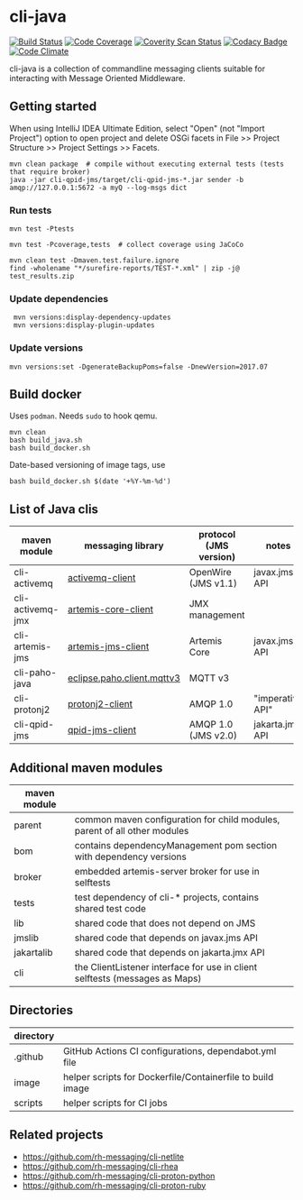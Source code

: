 # cli-java

[![Build Status](https://travis-ci.org/rh-messaging/cli-java.svg?branch=master)](https://travis-ci.org/rh-messaging/cli-java)
[![Code Coverage](https://codecov.io/gh/rh-messaging/cli-java/branch/master/graph/badge.svg)](https://codecov.io/gh/rh-messaging/cli-java)
[![Coverity Scan Status](https://scan.coverity.com/projects/14128/badge.svg)](https://scan.coverity.com/projects/cli-java)
[![Codacy Badge](https://api.codacy.com/project/badge/Grade/6af323f5f8804b659418013a719f3708)](https://www.codacy.com/app/jdanekrh/cli-java?utm_source=github.com&amp;utm_medium=referral&amp;utm_content=rh-messaging/cli-java&amp;utm_campaign=Badge_Grade)
[![Code Climate](https://codeclimate.com/github/rh-messaging/cli-java/badges/gpa.svg)](https://codeclimate.com/github/rh-messaging/cli-java)

cli-java is a collection of commandline messaging clients suitable for interacting with Message Oriented Middleware.

## Getting started

When using IntelliJ IDEA Ultimate Edition, select "Open" (not "Import Project") option to open project and delete OSGi facets in File >> Project Structure >> Project Settings >> Facets.

    mvn clean package  # compile without executing external tests (tests that require broker)
    java -jar cli-qpid-jms/target/cli-qpid-jms-*.jar sender -b amqp://127.0.0.1:5672 -a myQ --log-msgs dict

### Run tests

    mvn test -Ptests
    
    mvn test -Pcoverage,tests  # collect coverage using JaCoCo
    
    mvn clean test -Dmaven.test.failure.ignore
    find -wholename "*/surefire-reports/TEST-*.xml" | zip -j@ test_results.zip
    
### Update dependencies

     mvn versions:display-dependency-updates
     mvn versions:display-plugin-updates

### Update versions

    mvn versions:set -DgenerateBackupPoms=false -DnewVersion=2017.07

## Build docker

Uses `podman`. Needs `sudo` to hook qemu.

```shell
mvn clean
bash build_java.sh
bash build_docker.sh
```

Date-based versioning of image tags, use

```shell
bash build_docker.sh $(date '+%Y-%m-%d')
```

## List of Java clis

| maven module     | messaging library                                                                                      | protocol (JMS version) | notes            |
|------------------|--------------------------------------------------------------------------------------------------------|------------------------|------------------|
| cli-activemq     | [activemq-client](https://deps.dev/maven/org.apache.activemq%3Aactivemq-client)                        | OpenWire (JMS v1.1)    | javax.jms API    |
| cli-activemq-jmx | [artemis-core-client](https://deps.dev/maven/org.apache.activemq%3Aartemis-core-client)                | JMX management         |                  |
| cli-artemis-jms  | [artemis-jms-client](https://deps.dev/maven/org.apache.activemq%3Aartemis-jms-client)                  | Artemis Core           | javax.jms API    |
| cli-paho-java    | [eclipse.paho.client.mqttv3](https://deps.dev/maven/org.eclipse.paho%3Aorg.eclipse.paho.client.mqttv3) | MQTT v3                |                  |
| cli-protonj2     | [protonj2-client](https://deps.dev/maven/org.apache.qpid%3Aprotonj2-client)                            | AMQP 1.0               | "imperative API" |
| cli-qpid-jms     | [qpid-jms-client](https://deps.dev/maven/org.apache.qpid%3Aqpid-jms-client)                            | AMQP 1.0 (JMS v2.0)    | jakarta.jms API  |

## Additional maven modules

| maven module |                                                                             |
|--------------|-----------------------------------------------------------------------------|
| parent       | common maven configuration for child modules, parent of all other modules   |
| bom          | contains dependencyManagement pom section with dependency versions          |
| broker       | embedded artemis-server broker for use in selftests                         |
| tests        | test dependency of cli-* projects, contains shared test code                |
| lib          | shared code that does not depend on JMS                                     |
| jmslib       | shared code that depends on javax.jms API                                   |
| jakartalib   | shared code that depends on jakarta.jmx API                                 |
| cli          | the ClientListener interface for use in client selftests (messages as Maps) |

## Directories

| directory |                                                            |
|-----------|------------------------------------------------------------|
| .github   | GitHub Actions CI configurations, dependabot.yml file      |
| image     | helper scripts for Dockerfile/Containerfile to build image |
| scripts   | helper scripts for CI jobs                                 |


## Related projects

* https://github.com/rh-messaging/cli-netlite
* https://github.com/rh-messaging/cli-rhea
* https://github.com/rh-messaging/cli-proton-python
* https://github.com/rh-messaging/cli-proton-ruby
